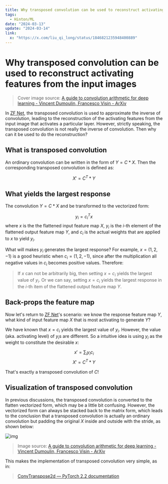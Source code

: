 ```yaml
---
title: Why transposed convolution can be used to reconstruct activating features from the input images
tags:
  - Hinton/ML
date: "2024-03-13"
update: "2024-03-14"
link:
  x: "https://x.com/liu_qi_long/status/1846821235948400889"
---
```


# Why transposed convolution can be used to reconstruct activating features from the input images

> Cover image source: [A guide to convolution arithmetic for deep learning - Vincent Dumoulin, Francesco Visin - ArXiv](https://arxiv.org/abs/1603.07285)

In [ZF Net](http://dx.doi.org/10.1007/978-3-319-10590-1_53), the transposed convolution is used to approximate the inverse of convolution, leading to the reconstruction of the activating features from the input image that activates a particular layer. However, strictly speaking, the transposed convolution is not really the inverse of convolution. Then why can it be used to do the reconstruction?

## What is transposed convolution

An ordinary convolution can be written in the form of ${Y} = {C} * {X}$. Then the corresponding transposed convolution is defined as:

$${X'} = {C}^T * {Y}$$

## What yields the largest response

The convolution ${Y} = {C} * {X}$ and be transformed to the vectorized form:

$$y_i = {c}_i^T {x}$$
where ${x}$ is the the flattened input feature map ${X}$, $y_i$ is the $i$-th element of the flattened output feature map ${Y}$, and $c_i$ is the actual weights that are applied to ${x}$ to yield $y_i$.

What will makes $y_i$ generates the largest response? For example, ${x} = (1, 2, -1)$ is a good heuristic when ${c}_i = (1, 2, -1)$, since after the multiplication all negative values in ${c}_i$ becomes positive values. Therefore:

> If ${x}$ can not be arbitrarily big, then setting ${x} = {c}_i$ yields the largest value of $y_i$. Or we can say, setting ${x} = {c}_i$ yields the largest response in the $i$-th item of the flattened output feature map ${Y}$.

## Back-props the feature map

Now let's return to [ZF Net](http://dx.doi.org/10.1007/978-3-319-10590-1_53)'s scenario: we know the response feature map ${Y}$, what kind of input feature map ${X}$ that is most activating to generate ${Y}$?

We have known that ${x} = {c}_i$ yields the largest value of $y_i$. However, the value (aka. activating level) of $y_i$s are different. So a intuitive idea is using $y_i$ as the weight to constitute the desirable ${x}$:

$${x'} = \sum_i y_i {c}_i$$
$${X'} = {C}^T * {Y}$$

That's exactly a transposed convolution of ${C}$!

## Visualization of transposed convolution

In previous discussions, the transposed convolution is converted to the flatten vectorized form, which may be a little bit confusing. However, the vectorized form can always be stacked back to the matrix form, which leads to the conclusion that a transposed convolution is actually an ordinary convolution but padding the original ${X}$ inside and outside with the stride, as shown below:

![img](how-trans-conv-work.gif)

> Image source: [A guide to convolution arithmetic for deep learning - Vincent Dumoulin, Francesco Visin - ArXiv](https://arxiv.org/abs/1603.07285)

This makes the implementation of transposed convolution very simple, as in:

> [ConvTranspose2d — PyTorch 2.2 documentation](https://pytorch.org/docs/stable/generated/torch.nn.ConvTranspose2d.html)